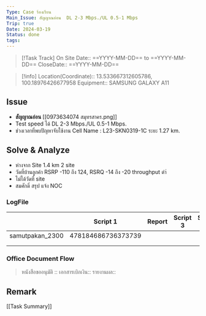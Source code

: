 ```yaml
---
Type: Case ร้องเรียน
Main_Issue: สัญญาณอ่อน  DL 2-3 Mbps./UL 0.5-1 Mbps
Trip: true
Date: 2024-03-19
Status: done
tags:
---
```


>[!Task Track]
>On Site Date::   ==YYYY-MM-DD==  to ==YYYY-MM-DD==
>CloseDate::   ==YYYY-MM-DD==

>[!info]
>Location(Coordinate)::  13.533667312605786, 100.18976426677958
>Equipment:: SAMSUNG GALAXY A11


## Issue
- **สัญญาณอ่อน** [[0973634074 สมุทรสาคร.png]]
- Test speed ได้ DL 2-3 Mbps./UL 0.5-1 Mbps.
- ช่วงเวลาที่พบปัญหาจับใช้งาน Cell Name : L23-SKN0319-1C ระยะ 1.27 km.

## Solve & Analyze
- ห่างจาก Site 1.4 km 2 site 
- วัดที่บ้านลูกค้า RSRP -110 ถึง 124, RSRQ -14 ถึง -20 throughput ตำ่
- ไม่ได้วัดที่ site
- สมศักดิ์ สรุป แจ้ง NOC

### LogFile

|                 | Script 1           | Report | Script 3 | Script 4 | Script 5 |
| --------------- | ------------------ | ------ | -------- | -------- | -------- |
| samutpakan_2300 | 478184686736373739 |        |          |          |          |
|                 |                    |        |          |          |          |
|                 |                    |        |          |          |          |


### Office Document Flow
>หนังสือขออนุมัติ :: 
>เอกสารเบิกเงิน::
>รายงานผล::

## Remark





[[Task Summary]]




